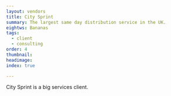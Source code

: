 ```yaml
---
layout: vendors
title: City Sprint
summary: The largest same day distribution service in the UK.
eightws: Bananas
tags:
  - client
  - consulting
order: 4
thumbnail:
headimage:
index: true

---
```


City Sprint is a big services client.
